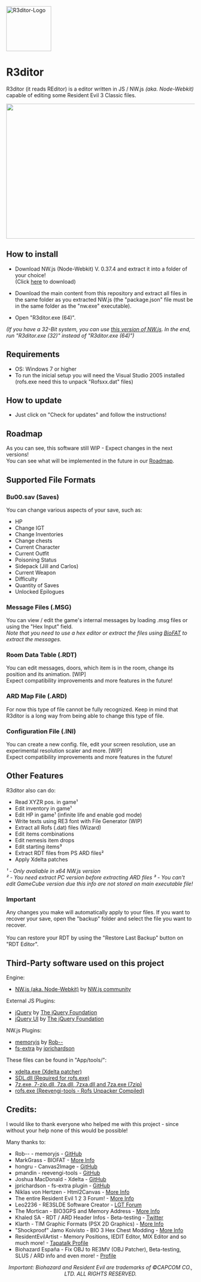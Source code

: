 <img src="https://raw.githubusercontent.com/themitosan/R3ditor/master/App/Img/logo.png" alt="R3ditor-Logo" draggable="false" width="120" height="120">

# R3ditor
R3ditor (it reads REditor) is a editor written in JS / NW.js <i>(aka. Node-Webkit)</i> capable of editing some Resident Evil 3 Classic files.<br>
<p align="center"><img src="https://i.imgur.com/FB8Tx6j.png" width="680" height="360"></p>

## How to install
- Download NW.js (Node-Webkit) V. 0.37.4 and extract it into a folder of your choice!<br>(Click <a href="https://dl.nwjs.io/v0.37.4/nwjs-sdk-v0.37.4-win-x64.zip" target="_blank">here</a> to download)

- Download the main content from this repository and extract all files in the same folder as you extracted NW.js (the "package.json" file must be in the same folder as the "nw.exe" executable).
- Open "R3ditor.exe (64)".

<i>(If you have a 32-Bit system, you can use <a href="https://dl.nwjs.io/v0.37.4/nwjs-sdk-v0.37.4-win-ia32.zip" target="_blank">this version of NW.js</a>. In the end, run "R3ditor.exe (32)" instead of "R3ditor.exe (64)")</i>

## Requirements
- OS: Windows 7 or higher
- To run the inicial setup you will need the Visual Studio 2005 installed (rofs.exe need this to unpack "Rofsxx.dat" files)

## How to update
- Just click on "Check for updates" and follow the instructions!

## Roadmap
As you can see, this software still WIP - Expect changes in the next versions!<br>
You can see what will be implemented in the future in our <a href="https://github.com/themitosan/R3ditor/blob/master/Roadmap.md">Roadmap</a>.<br>

## Supported File Formats

### Bu00.sav (Saves)
You can change various aspects of your save, such as:

- HP
- Change IGT
- Change Inventories
- Change chests
- Current Character
- Current Outfit
- Poisoning Status
- Sidepack (Jill and Carlos)
- Current Weapon
- Difficulty
- Quantity of Saves
- Unlocked Epilogues

### Message Files (.MSG)
You can view / edit the game's internal messages by loading .msg files or using the "Hex Input" field.<br>
<i>Note that you need to use a hex editor or extract the files using <a href="https://www.romhacking.net/utilities/1019/" target="_blank">BioFAT</a> to extract the messages.</i>

### Room Data Table (.RDT)
You can edit messages, doors, which item is in the room, change its position and its animation. [WIP]<br>
Expect compatibility improvements and more features in the future!

### ARD Map File (.ARD)
For now this type of file cannot be fully recognized. Keep in mind that R3ditor is a long way from being able to change this type of file.

### Configuration File (.INI)
You can create a new config. file, edit your screen resolution, use an experimental resolution scaler and more. [WIP] <br>
Expect compatibility improvements and more features in the future!

## Other Features
R3ditor also can do:

- Read XYZR pos. in game¹
- Edit inventory in game¹
- Edit HP in game¹ (infinite life and enable god mode)
- Write texts using RE3 font with File Generator (WIP)
- Extract all Rofs (.dat) files (Wizard)
- Edit items combinations
- Edit nemesis item drops
- Edit starting items³
- Extract RDT files from PS ARD files²
- Apply Xdelta patches

<i>¹ - Only avaliable in x64 NW.js version</i><br>
<i>² - You need extract PC version before extracting ARD files</i>
<i>³ - You can't edit GameCube version due this info are not stored on main executable file!</i>

### Important
Any changes you make will automatically apply to your files.
If you want to recover your save, open the "backup" folder and select the file you want to recover. <br><br>
You can restore your RDT by using the "Restore Last Backup" button on "RDT Editor".

## Third-Party software used on this project

Engine:
- <a href="https://nwjs.io" target="_blank">NW.js (aka. Node-Webkit)</a> by <a href="https://twitter.com/nw_js" target="_blank">NW.js community</a>

External JS Plugins:
- <a href="https://jquery.com/" target="_blank">jQuery</a> by <a href="https://jquery.org/team/" target="_blank">The jQuery Foundation</a>
- <a href="https://jqueryui.com/" target="_blank">jQuery UI</a> by <a href="https://jquery.org/team/" target="_blank">The jQuery Foundation</a>

NW.js Plugins:
- <a href="https://github.com/Rob--/memoryjs" target="_blank">memoryjs</a> by <a href="https://github.com/Rob--" target="_blank"> Rob--</a>
- <a href="https://github.com/jprichardson/node-fs-extra" target="_blank">fs-extra</a> by <a href="https://github.com/jprichardson" target="_blank"> jprichardson</a>

These files can be found in "App/tools/":
- <a href="http://xdelta.org/" target="_blank">xdelta.exe (Xdelta patcher)</a>
- <a href="https://www.libsdl.org/" target="_blank">SDL.dll (Required for rofs.exe)</a>
- <a href="https://www.7-zip.org/" target="_blank">7z.exe, 7-zip.dll, 7za.dll, 7zxa.dll and 7za.exe (7zip)</a>
- <a href="https://github.com/pmandin/reevengi-tools" target="_blank">rofs.exe (Reevengi-tools - Rofs Unpacker Compiled)</a>

## Credits:
I would like to thank everyone who helped me with this project - since without your help none of this would be possible!

Many thanks to:
 - Rob-- - memoryjs - <a target="_blank" href="https://github.com/Rob--/memoryjs">GitHub</a><br>
 - MarkGrass - BIOFAT - <a target="_blank" href="https://www.romhacking.net/utilities/1019/">More Info</a><br>
 - hongru - Canvas2Image - <a target="_blank" href="https://github.com/hongru/canvas2image">GitHub</a><br>
 - pmandin - reevengi-tools - <a target="_blank" href="https://github.com/pmandin/reevengi-tools">GitHub</a><br>
 - Joshua MacDonald - Xdelta - <a target="_blank" href="https://github.com/jmacd/xdelta">GitHub</a><br>
 - jprichardson - fs-extra plugin - <a target="_blank" href="https://github.com/jprichardson/node-fs-extra">GitHub</a><br>
 - Niklas von Hertzen - Html2Canvas - <a target="_blank" href="https://html2canvas.hertzen.com">More Info</a><br>
 - The entire Resident Evil 1 2 3 Forum! - <a target="_blank" href="https://www.tapatalk.com/groups/residentevil123/">More Info</a><br>
 - <font title="The true legend!">Leo2236 - RE3SLDE Software Creator</font> - <a target="_blank" href="http://lgt.createaforum.com/">LGT Forum</a><br>
 - The Mortican - BIO3GPS and Memory Address - <a target="_blank" href="https://www.tapatalk.com/groups/residentevil123/bio3gps-t1780.html">More Info</a><br>
 - Khaled SA - RDT / ARD Header Infos - Beta-testing - <a target="_blank" href="https://twitter.com/khaleed681">Twitter</a><br>
 - Klarth - TIM Graphic Formats (PSX 2D Graphics) - <a target="_blank" href="http://www.romhacking.net/documents/31/">More Info</a><br>
 - "Shockproof" Jamo Koivisto - BIO 3 Hex Chest Modding - <a target="_blank" href="https://gamefaqs.gamespot.com/pc/431704-resident-evil-3-nemesis/faqs/36465">More Info</a><br>
 - ResidentEvilArtist - Memory Positions, IEDIT Editor, MIX Editor and so much more! - <a target="_blank" href="https://www.tapatalk.com/groups/residentevil123/memberlist.php?mode=viewprofile&u=294">Tapatalk Profile</a><br>
 - <font title="The great master!">Biohazard España</font> - Fix OBJ to RE3MV (OBJ Patcher), Beta-testing, SLUS / ARD info and even more! - <a target="_blank" href="https://twitter.com/biohazardEsp">Profile</a><br>
 
<p align="center"><i>Important: Biohazard and Resident Evil are trademarks of ©CAPCOM CO., LTD. ALL RIGHTS RESERVED.</i></p>
